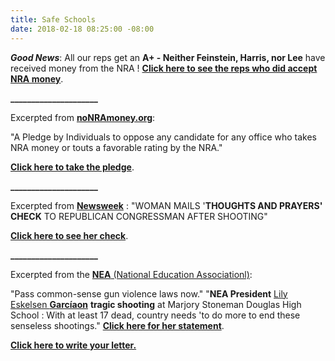 ```yaml
---
title: Safe Schools
date: 2018-02-18 08:25:00 -08:00
---
```


***Good News***:  All our reps get an **A+ - Neither Feinstein, Harris, nor Lee** have received money from the NRA !  [**Click here to see the reps who did accept NRA money**](https://splinternews.com/every-member-of-congress-who-took-money-from-the-nra-an-1823035413).

**_____________________**

Excerpted from [**noNRAmoney.org**](https://www.nonramoney.org/):

"A Pledge by Individuals to oppose any candidate for any office who takes NRA money or touts a favorable rating by the NRA."

[**Click here to take the pledge**](https://www.nonramoney.org/).
 
**_____________________**

Excerpted from [**Newsweek**](http://www.newsweek.com/) :
"WOMAN MAILS '**THOUGHTS AND PRAYERS' CHECK** TO REPUBLICAN CONGRESSMAN AFTER SHOOTING"

[**Click here to see her check**](http://www.newsweek.com/woman-mails-thoughts-and-prayers-check-809846).

**_____________________**

Excerpted from the [**NEA** (National Education Associationl)](http://www.nea.org/):

"Pass common-sense gun violence laws now."
"**NEA President** [Lily Eskelsen **Garcíaon**](http://www.nea.org/home/NEA-President-Profile.html) **tragic shooting** at Marjory Stoneman Douglas High School : With at least 17 dead, country needs 'to do more to end these senseless shootings."  [**Click here for her statement**](http://www.nea.org/home/72759.htm). 

[**Click here to write your letter.**](http://edadvocacy.nea.org/app/write-a-letter?14&engagementId=222053)


